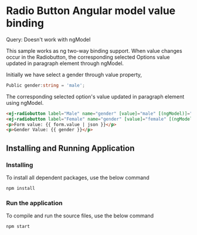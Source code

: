 # Radio Button Angular model value binding

Query: Doesn't work with ngModel

This sample works as ng two-way binding support. When value changes occur in the Radiobutton, the corresponding selected Options value updated in paragraph element through ngModel.

Initially we have select a gender through value property,

```ts
Public gender:string = 'male';
```

The corresponding selected option's value updated in paragraph element using ngModel.

```HTML
<ej-radiobutton label="Male" name="gender" [value]="male" [(ngModel)]="gender"></ej-radiobutton>
<ej-radiobutton label="Female" name="gender" [value]="female" [(ngModel)]="gender"></ej-radiobutton>
<p>Form value: {{ form.value | json }}</p>
<p>Gender Value: {{ gender }}</p>
```

## Installing and Running Application

### Installing

To install all dependent packages, use the below command

```shell
npm install
```

### Run the application

To compile and run the source files, use the below command

```shell
npm start
```
